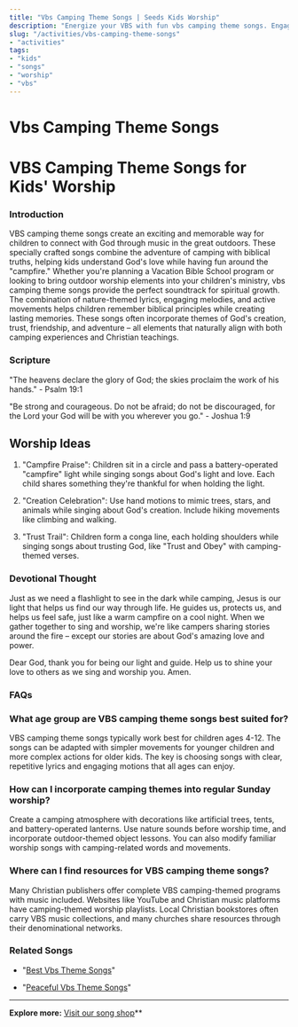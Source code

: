 ```yaml
---
title: "Vbs Camping Theme Songs | Seeds Kids Worship"
description: "Energize your VBS with fun vbs camping theme songs. Engaging worship music and activities for summer children's ministry."
slug: "/activities/vbs-camping-theme-songs"
- "activities"
tags:
- "kids"
- "songs"
- "worship"
- "vbs"
---
```


# Vbs Camping Theme Songs

# VBS Camping Theme Songs for Kids' Worship

### Introduction
VBS camping theme songs create an exciting and memorable way for children to connect with God through music in the great outdoors. These specially crafted songs combine the adventure of camping with biblical truths, helping kids understand God's love while having fun around the "campfire." Whether you're planning a Vacation Bible School program or looking to bring outdoor worship elements into your children's ministry, vbs camping theme songs provide the perfect soundtrack for spiritual growth. The combination of nature-themed lyrics, engaging melodies, and active movements helps children remember biblical principles while creating lasting memories. These songs often incorporate themes of God's creation, trust, friendship, and adventure – all elements that naturally align with both camping experiences and Christian teachings.

### Scripture
"The heavens declare the glory of God; the skies proclaim the work of his hands." - Psalm 19:1

"Be strong and courageous. Do not be afraid; do not be discouraged, for the Lord your God will be with you wherever you go." - Joshua 1:9

## Worship Ideas
1. "Campfire Praise": Children sit in a circle and pass a battery-operated "campfire" light while singing songs about God's light and love. Each child shares something they're thankful for when holding the light.

2. "Creation Celebration": Use hand motions to mimic trees, stars, and animals while singing about God's creation. Include hiking movements like climbing and walking.

3. "Trust Trail": Children form a conga line, each holding shoulders while singing songs about trusting God, like "Trust and Obey" with camping-themed verses.

### Devotional Thought
Just as we need a flashlight to see in the dark while camping, Jesus is our light that helps us find our way through life. He guides us, protects us, and helps us feel safe, just like a warm campfire on a cool night. When we gather together to sing and worship, we're like campers sharing stories around the fire – except our stories are about God's amazing love and power.

Dear God, thank you for being our light and guide. Help us to shine your love to others as we sing and worship you. Amen.

### FAQs

### What age group are VBS camping theme songs best suited for?
VBS camping theme songs typically work best for children ages 4-12. The songs can be adapted with simpler movements for younger children and more complex actions for older kids. The key is choosing songs with clear, repetitive lyrics and engaging motions that all ages can enjoy.

### How can I incorporate camping themes into regular Sunday worship?
Create a camping atmosphere with decorations like artificial trees, tents, and battery-operated lanterns. Use nature sounds before worship time, and incorporate outdoor-themed object lessons. You can also modify familiar worship songs with camping-related words and movements.

### Where can I find resources for VBS camping theme songs?
Many Christian publishers offer complete VBS camping-themed programs with music included. Websites like YouTube and Christian music platforms have camping-themed worship playlists. Local Christian bookstores often carry VBS music collections, and many churches share resources through their denominational networks.

### Related Songs

- "[Best Vbs Theme Songs](/activities/best-vbs-theme-songs/)"

- "[Peaceful Vbs Theme Songs](/activities/peaceful-vbs-theme-songs/)"

---

**Explore more:** [Visit our song shop](https://seedskidsworship.com/shop)**

<!-- Schema Markup -->
<script type="application/ld+json">
{
  "@context": "https://schema.org",
  "@type": "MusicRecording",
  "name": "Vbs Camping Theme Songs",
  "byArtist": {
    "@type": "MusicGroup",
    "name": "Seeds Kids Worship"
  },
  "isFamilyFriendly": true,
  "url": "https://seedskidsworship.com/activities/vbs-camping-theme-songs/"
}
</script>